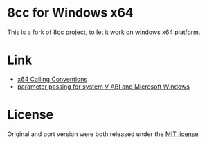 8cc for Windows x64
==============
This is a fork of [8cc](https://github.com/rui314/8cc) project, to let it work on windows x64 platform.

# Link
+ [x64 Calling Conventions](https://docs.microsoft.com/en-us/cpp/build/x64-calling-convention?view=vs-2017#parameter-passing)
+ [ parameter passing for system V ABI and Microsoft Windows](https://en.wikipedia.org/wiki/X86_calling_conventions#x86-64_calling_conventions)

# License
Original and port version were both released under the [MIT license](LICENSE)